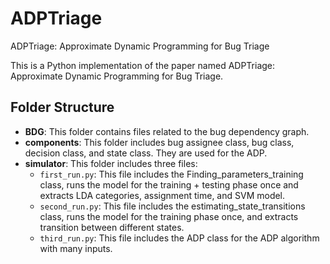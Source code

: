 # ADPTriage
ADPTriage: Approximate Dynamic Programming for Bug Triage


This is a Python implementation of the paper named ADPTriage: Approximate Dynamic Programming for Bug Triage.

## Folder Structure
- **BDG**: This folder contains files related to the bug dependency graph.
- **components**: This folder includes bug assignee class, bug class, decision class, and state class. They are used for the ADP.
- **simulator**: This folder includes three files:
    * `first_run.py`: This file includes the Finding_parameters_training class, runs the model for the training + testing phase once and extracts LDA categories, assignment time, and SVM model.
    * `second_run.py`: This file includes the estimating_state_transitions class, runs the model for the training phase once, and extracts transition between different states.
    * `third_run.py`: This file includes the ADP class for the ADP algorithm with many inputs.
